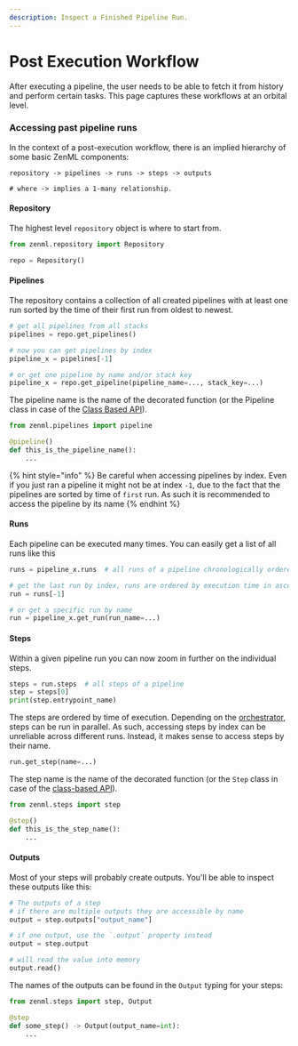 ```yaml
---
description: Inspect a Finished Pipeline Run.
---
```


# Post Execution Workflow

After executing a pipeline, the user needs to be able to fetch it from history and perform certain tasks. This page 
captures these workflows at an orbital level.

### Accessing past pipeline runs

In the context of a post-execution workflow, there is an implied hierarchy of some basic ZenML components:

```shell
repository -> pipelines -> runs -> steps -> outputs

# where -> implies a 1-many relationship.
```

#### Repository

The highest level `repository` object is where to start from.

```python
from zenml.repository import Repository

repo = Repository()
```

#### Pipelines

The repository contains a collection of all created pipelines with at least one run sorted by the time of their first 
run from oldest to newest.

```python
# get all pipelines from all stacks
pipelines = repo.get_pipelines()  

# now you can get pipelines by index
pipeline_x = pipelines[-1]

# or get one pipeline by name and/or stack key
pipeline_x = repo.get_pipeline(pipeline_name=..., stack_key=...)
```

The pipeline name is the name of the decorated function (or the Pipeline class in case of the 
[Class Based API](class-based-api.md)).

```python
from zenml.pipelines import pipeline

@pipeline()
def this_is_the_pipeline_name():
    ...
```

{% hint style="info" %}
Be careful when accessing pipelines by index. Even if you just ran a pipeline it might not be at index `-1`, due to the 
fact that the pipelines are sorted by time of `first` run. As such it is recommended to access the pipeline by its name
{% endhint %}

#### Runs

Each pipeline can be executed many times. You can easily get a list of all runs like this

```python
runs = pipeline_x.runs  # all runs of a pipeline chronologically ordered

# get the last run by index, runs are ordered by execution time in ascending order
run = runs[-1]

# or get a specific run by name
run = pipeline_x.get_run(run_name=...)
```

#### Steps

Within a given pipeline run you can now zoom in further on the individual steps.

```python
steps = run.steps  # all steps of a pipeline
step = steps[0]
print(step.entrypoint_name)
```

The steps are ordered by time of execution. Depending on the 
[orchestrator](../introduction/core-concepts.md#orchestrator), steps can be run in parallel. As such, accessing steps by 
index can be unreliable across different runs. Instead, it makes sense to access steps by their name.

```python
run.get_step(name=...)
```

The step name is the name of the decorated function (or the `Step` class in case of the 
[class-based API](class-based-api.md)).

```python
from zenml.steps import step

@step()
def this_is_the_step_name():
    ...
```

#### Outputs

Most of your steps will probably create outputs. You'll be able to inspect these outputs like this:

```python
# The outputs of a step
# if there are multiple outputs they are accessible by name
output = step.outputs["output_name"]

# if one output, use the `.output` property instead 
output = step.output 

# will read the value into memory
output.read()  
```

The names of the outputs can be found in the `Output` typing for your steps:

```python
from zenml.steps import step, Output

@step
def some_step() -> Output(output_name=int):
    ...
```
